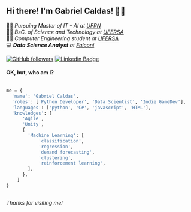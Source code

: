 ## Hi there! I'm Gabriel Caldas!  👨‍💻

👨‍💻 *Pursuing Master of IT - AI at [UFRN](https://ufrn.br)*   
👨‍🎓 *BsC. of Science and Technology at [UFERSA](https://ufersa.edu.br)*  
👨‍💻 *Computer Engineering student at [UFERSA](https://ufersa.edu.br)*  
💻 ***Data Science Analyst** at [Falconi](https://landing.falconi.com/)*  

[![GitHub followers](https://img.shields.io/github/followers/gabrielgcbs?label=Follow&style=social)](https://github.com/gabrielgcbs)
[![Linkedin Badge](https://img.shields.io/badge/-LinkedIn-blue?style=flat-square&logo=Linkedin&logoColor=white&link=LINK_LINKEDIN)](https://www.linkedin.com/in/gabriel-caldas-barros/)  

#### OK, but, who am I?

``` python

me = {
  'name': 'Gabriel Caldas',
  'roles': ['Python Developer', 'Data Scientist', 'Indie GameDev'],
  'languages': ['python', 'C#', 'javascript', 'HTML'],
  'knowledges': [
      'Agile',
      'Unity',
      {
        'Machine Learning': [
            'classification',
            'regression',
            'demand forecasting',
            'clustering',
            'reinforcement learning',
        ],
      },
    ]
}
    
```

*Thanks for visiting me!*

